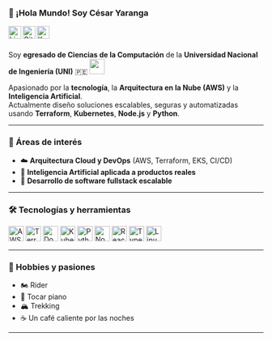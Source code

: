 ### 👋 ¡Hola Mundo! Soy César Yaranga  
<a href="https://www.linkedin.com/in/julio-cesar-yaranga-sante-aa9932179/">
  <img align="left" alt="LinkedIn" width="25px" src="https://upload.wikimedia.org/wikipedia/commons/8/81/LinkedIn_icon.svg" />
</a>
<a href="https://github.com/cesar-yaranga">
  <img align="left" alt="GitHub" width="25px" src="https://github.githubassets.com/assets/GitHub-Mark-ea2971cee799.png" />
</a>
<a href="https://www.kaggle.com/cesarys/code">
  <img align="left" alt="Kaggle" width="25px" src="https://cdn4.iconfinder.com/data/icons/logos-and-brands/512/189_Kaggle_logo_logos-512.png" />
</a>

<br />
<br />

Soy **egresado de Ciencias de la Computación** de la  **Universidad Nacional de Ingeniería (UNI)** 🇵🇪  <img src="https://upload.wikimedia.org/wikipedia/commons/thumb/f/f7/Uni-logo_transparente_granate.png/611px-Uni-logo_transparente_granate.png" width="30px" />

Apasionado por la **tecnología**, la **Arquitectura en la Nube (AWS)** y la **Inteligencia Artificial**.  
Actualmente diseño soluciones escalables, seguras y automatizadas usando **Terraform**, **Kubernetes**, **Node.js** y **Python**.

---

### 🚀 Áreas de interés
- ☁️ **Arquitectura Cloud y DevOps** (AWS, Terraform, EKS, CI/CD)
- 🧠 **Inteligencia Artificial aplicada a productos reales**
- 🧩 **Desarrollo de software fullstack escalable**

---

### 🛠️ Tecnologías y herramientas
<p align="left">
  <img src="https://cdn.jsdelivr.net/gh/devicons/devicon/icons/amazonwebservices/amazonwebservices-original-wordmark.svg" height="30" alt="AWS" />
  <img src="https://cdn.jsdelivr.net/gh/devicons/devicon/icons/terraform/terraform-original.svg" height="30" alt="Terraform" />
  <img src="https://cdn.jsdelivr.net/gh/devicons/devicon/icons/docker/docker-original.svg" height="30" alt="Docker" />
  <img src="https://cdn.jsdelivr.net/gh/devicons/devicon/icons/kubernetes/kubernetes-plain.svg" height="30" alt="Kubernetes" />
  <img src="https://cdn.jsdelivr.net/gh/devicons/devicon/icons/python/python-original.svg" height="30" alt="Python" />
  <img src="https://cdn.jsdelivr.net/gh/devicons/devicon/icons/nodejs/nodejs-original.svg" height="30" alt="Node.js" />
  <img src="https://cdn.jsdelivr.net/gh/devicons/devicon/icons/react/react-original.svg" height="30" alt="React" />
  <img src="https://cdn.jsdelivr.net/gh/devicons/devicon/icons/typescript/typescript-original.svg" height="30" alt="TypeScript" />
  <img src="https://cdn.jsdelivr.net/gh/devicons/devicon/icons/linux/linux-original.svg" height="30" alt="Linux" />
</p>

---

### 🎯 Hobbies y pasiones

- 🏍️ Rider  
- 🎹 Tocar piano  
- 🏔️ Trekking  
- ☕ Un café caliente por las noches  

---
